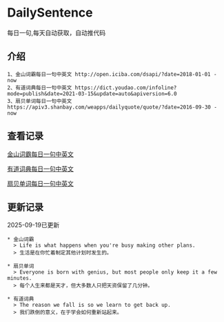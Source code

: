 # DailySentence

每日一句,每天自动获取，自动推代码

## 介绍

```
1、金山词霸每日一句中英文 http://open.iciba.com/dsapi/?date=2018-01-01 - now
2、有道词典每日一句中英文 https://dict.youdao.com/infoline?mode=publish&date=2021-03-15&update=auto&apiversion=6.0
3、扇贝单词每日一句中英文 https://apiv3.shanbay.com/weapps/dailyquote/quote/?date=2016-09-30 - now
```

## 查看记录

[金山词霸每日一句中英文](./data/iciba/)

[有道词典每日一句中英文](./data/youdao/)

[扇贝单词每日一句中英文](./data/shanbay/)

## 更新记录
2025-09-19已更新 
```
* 金山词霸
  > Life is what happens when you're busy making other plans.
  > 生活是在你忙着制定其他计划时发生的。

* 扇贝单词
  > Everyone is born with genius, but most people only keep it a few minutes.
  > 每个人生来都是天才，但大多数人只把天资保留了几分钟。

* 有道词典
  > The reason we fall is so we learn to get back up.
  > 我们跌倒的意义，在于学会如何重新站起来。

```
